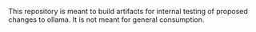 This repository is meant to build artifacts for internal testing of proposed changes to ollama.
It is not meant for general consumption.
